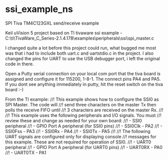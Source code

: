 # ssi_example_ns
SPI Tiva TM4C123GXL send/receive example

Keil uVision 5 project based on TI tivaware ssi example - C:\ti\TivaWare_C_Series-2.1.4.178\examples\peripherals\ssi\spi_master.c

I changed quite a lot before this project could run, what bugged me most was that i had to include both uart.c and uartstdio.c in the project.
I also changed the pins for UART to use the USB debugger port, i left the original code in there.

Open a Putty serial connection on your local com port that the tiva board is assigned and configure it for 115200, 1-8-1.
The connect pins PA4 and PA5. 
If you dont see anything immediately in putty, hit the reset switch on the tiva board :-)

From the TI example:
//! This example shows how to configure the SSI0 as SPI Master.  The code will
//! send three characters on the master Tx then polls the receive FIFO until
//! 3 characters are received on the master Rx.
//!
//! This example uses the following peripherals and I/O signals.  You must
//! review these and change as needed for your own board:
//! - SSI0 peripheral
//! - GPIO Port A peripheral (for SSI0 pins)
//! - SSI0Clk - PA2
//! - SSI0Fss - PA3
//! - SSI0Rx  - PA4
//! - SSI0Tx  - PA5
//!
//! The following UART signals are configured only for displaying console
//! messages for this example.  These are not required for operation of SSI0.
//! - UART0 peripheral
//! - GPIO Port A peripheral (for UART0 pins)
//! - UART0RX - PA0
//! - UART0TX - PA1
